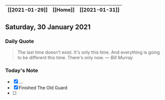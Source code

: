 | [[2021-01-29]] | [[Home]] | [[2021-01-31]] |
| :------------: | :------: | :------------: |

## Saturday, 30 January 2021

### Daily Quote
> The last time doesn't exist. It's only this time. And everything is going to be different this time. There's only now.
> &mdash; <cite>Bill Murray</cite>

### Today's Note

- [x] ...
- [x]  Finished The Old Guard
- [ ] 